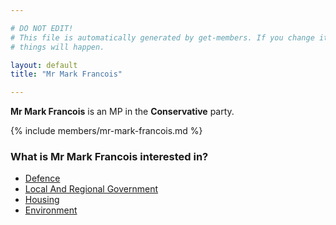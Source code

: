 ```yaml
---

# DO NOT EDIT!
# This file is automatically generated by get-members. If you change it, bad
# things will happen.

layout: default
title: "Mr Mark Francois"

---
```


**Mr Mark Francois** is an MP in the **Conservative** party.

{% include members/mr-mark-francois.md %}

### What is Mr Mark Francois interested in?


* [Defence](/interests/defence.html)
* [Local And Regional Government](/interests/local-and-regional-government.html)
* [Housing](/interests/housing.html)
* [Environment](/interests/environment.html)
